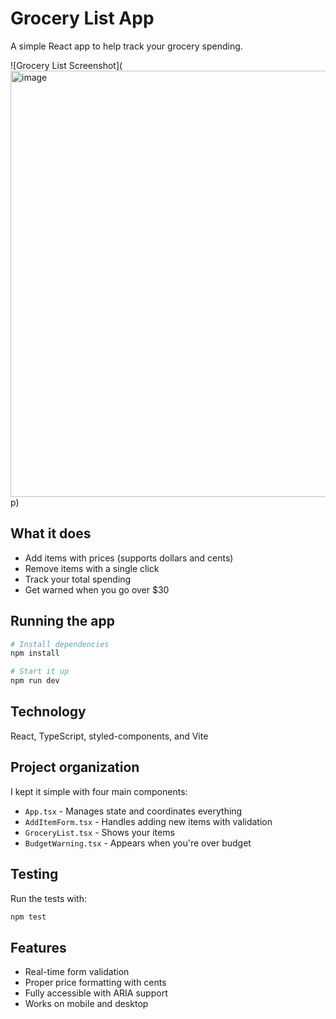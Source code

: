 # Grocery List App

A simple React app to help track your grocery spending.

![Grocery List Screenshot](<img width="682" alt="image" src="https://github.com/user-attachments/assets/c59410f7-a727-4672-b8ff-46cb3c68d923" />
p)

## What it does

- Add items with prices (supports dollars and cents)
- Remove items with a single click
- Track your total spending
- Get warned when you go over $30

## Running the app

```bash
# Install dependencies
npm install

# Start it up
npm run dev
```

## Technology

React, TypeScript, styled-components, and Vite

## Project organization

I kept it simple with four main components:
- `App.tsx` - Manages state and coordinates everything
- `AddItemForm.tsx` - Handles adding new items with validation
- `GroceryList.tsx` - Shows your items
- `BudgetWarning.tsx` - Appears when you're over budget

## Testing

Run the tests with:
```bash
npm test
```

## Features

- Real-time form validation
- Proper price formatting with cents
- Fully accessible with ARIA support
- Works on mobile and desktop
